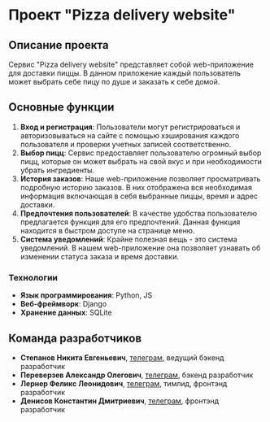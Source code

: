 # Проект "Pizza delivery website"

## Описание проекта

Сервис "Pizza delivery website" представляет собой web-приложение для доставки пиццы. В данном приложение каждый пользователь может выбрать себе пицу по душе и заказать к себе домой.

## Основные функции

1. **Вход и регистрация**: Пользователи могут регистрироваться и авторизовываться на сайте с помощью хэширования каждого пользователя и проверки учетных записей соответственно.
2. **Выбор пицц**: Сервис предоставляет пользователю огромный выбор пицц, которые он может выбрать на свой вкус и при необходимости убрать ингредиенты.
3. **История заказов**: Наше web-приложение позволяет просматривать подробную историю заказов. В них отображена вся необходимая информация включающая в себя выбранные пиццы, время и адрес доставки.
4. **Предпочтения пользователей**: В качестве удобства пользователю предлагается функция для его предпочтений. Данная функция находится в быстром доступе на странице меню. 
5. **Система уведомлений**: Крайне полезная вещь - это система уведомлений. В нашем web-приложение она позволяет узнавать об изменении статуса заказа и время доставки.

### Технологии

- **Язык программирования**: Python, JS
- **Веб-фреймворк**: Django
- **Хранение данных**: SQLite

## Команда разработчиков
- **Степанов Никита Евгеньевич**, [телеграм](https://t.me/now3e), ведущий бэкенд разработчик
- **Переверзев Александр Олегович**, [телеграм](https://t.me/Rehcr), бэкенд разработчик
- **Лернер Феликс Леонидович**, [телеграм](https://t.me/Gella_Mortella), тимлид, фронтэнд разработчик
- **Денисов Константин Дмитриевич**, [телеграм](https://t.me/Kostya_Denisov), фронтэнд разработчик

